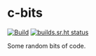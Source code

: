 # c-bits

[![Build](https://github.com/henrytill/c-bits/actions/workflows/main.yml/badge.svg)](https://github.com/henrytill/c-bits/actions/workflows/main.yml)
[![builds.sr.ht status](https://builds.sr.ht/~henrytill/c-bits.svg)](https://builds.sr.ht/~henrytill/c-bits?)

Some random bits of code.
